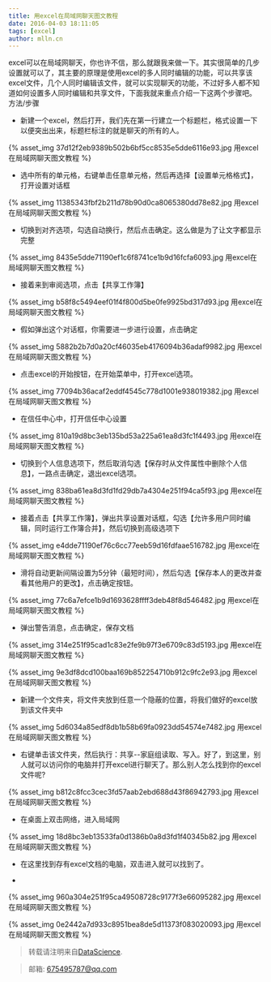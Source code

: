 ```yaml
---
title: 用excel在局域网聊天图文教程
date: 2016-04-03 18:11:05
tags: [excel]
author: mlln.cn
---
```

excel可以在局域网聊天，你也许不信，那么就跟我来做一下。其实很简单的几步设置就可以了，其主要的原理是使用excel的多人同时编辑的功能，可以共享该excel文件，几个人同时编辑该文件，就可以实现聊天的功能，不过好多人都不知道如何设置多人同时编辑和共享文件，下面我就来重点介绍一下这两个步骤吧。
方法/步骤


- 新建一个excel，然后打开，我们先在第一行建立一个标题栏，格式设置一下以便突出出来，标题栏标注的就是聊天的所有的人。

{% asset_img 37d12f2eb9389b502b6bf5cc8535e5dde6116e93.jpg 用excel在局域网聊天图文教程 %}

- 选中所有的单元格，右键单击任意单元格，然后再选择【设置单元格格式】，打开设置对话框

{% asset_img 11385343fbf2b211d78b90d0ca8065380dd78e82.jpg 用excel在局域网聊天图文教程 %}

- 切换到对齐选项，勾选自动换行，然后点击确定。这么做是为了让文字都显示完整

{% asset_img 8435e5dde71190ef1c6f8741ce1b9d16fcfa6093.jpg 用excel在局域网聊天图文教程 %}

- 接着来到审阅选项，点击【共享工作簿】

{% asset_img b58f8c5494eef01f4f800d5be0fe9925bd317d93.jpg 用excel在局域网聊天图文教程 %}

- 假如弹出这个对话框，你需要进一步进行设置，点击确定

{% asset_img 5882b2b7d0a20cf46035eb4176094b36adaf9982.jpg 用excel在局域网聊天图文教程 %}

- 点击excel的开始按钮，在开始菜单中，打开excel选项。

{% asset_img 77094b36acaf2eddf4545c778d1001e938019382.jpg 用excel在局域网聊天图文教程 %}

- 在信任中心中，打开信任中心设置

{% asset_img 810a19d8bc3eb135bd53a225a61ea8d3fc1f4493.jpg 用excel在局域网聊天图文教程 %}

- 切换到个人信息选项下，然后取消勾选【保存时从文件属性中删除个人信息】，一路点击确定，退出excel选项。

{% asset_img 838ba61ea8d3fd1fd29db7a4304e251f94ca5f93.jpg 用excel在局域网聊天图文教程 %}

- 接着点击【共享工作簿】，弹出共享设置对话框，勾选【允许多用户同时编辑，同时运行工作簿合并】，然后切换到高级选项下

{% asset_img e4dde71190ef76c6cc77eeb59d16fdfaae516782.jpg 用excel在局域网聊天图文教程 %}

- 滑将自动更新间隔设置为5分钟（最短时间），然后勾选【保存本人的更改并查看其他用户的更改】，点击确定按钮。

{% asset_img 77c6a7efce1b9d1693628ffff3deb48f8d546482.jpg 用excel在局域网聊天图文教程 %}

- 弹出警告消息，点击确定，保存文档

{% asset_img 314e251f95cad1c83e2fe9b97f3e6709c83d5193.jpg 用excel在局域网聊天图文教程 %}

{% asset_img 9e3df8dcd100baa169b852254710b912c9fc2e93.jpg 用excel在局域网聊天图文教程 %}

- 新建一个文件夹，将文件夹放到任意一个隐蔽的位置，将我们做好的excel放到该文件夹中

{% asset_img 5d6034a85edf8db1b58b69fa0923dd54574e7482.jpg 用excel在局域网聊天图文教程 %}

- 右键单击该文件夹，然后执行：共享--家庭组读取、写入。好了，到这里，别人就可以访问你的电脑并打开excel进行聊天了。那么别人怎么找到你的excel文件呢?

{% asset_img b812c8fcc3cec3fd57aab2ebd688d43f86942793.jpg 用excel在局域网聊天图文教程 %}

- 在桌面上双击网络，进入局域网

{% asset_img 18d8bc3eb13533fa0d1386b0a8d3fd1f40345b82.jpg 用excel在局域网聊天图文教程 %}

- 在这里找到存有excel文档的电脑，双击进入就可以找到了。

-  

{% asset_img 960a304e251f95ca49508728c9177f3e66095282.jpg 用excel在局域网聊天图文教程 %}

{% asset_img 0e2442a7d933c8951bea8de5d11373f083020093.jpg 用excel在局域网聊天图文教程 %}

> 转载请注明来自[DataScience](http://mlln.cn).

> 邮箱: 675495787@qq.com 

